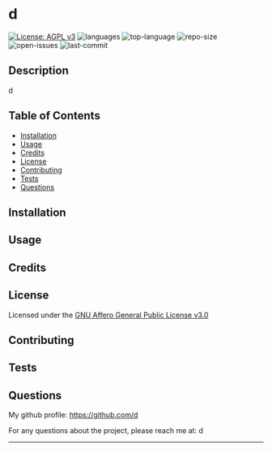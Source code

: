 # d

[![License: AGPL v3](https://img.shields.io/badge/License-AGPL%20v3-blue.svg)](https://www.gnu.org/licenses/agpl-3.0)
![languages](https://img.shields.io/github/languages/count/d/d)
![top-language](https://img.shields.io/github/languages/top/d/d)
![repo-size](https://img.shields.io/github/repo-size/d/d)
![open-issues](https://img.shields.io/github/issues-raw/d/d)
![last-commit](https://img.shields.io/github/last-commit/d/d)

## Description

d

## Table of Contents

* [Installation](#installation)
* [Usage](#usage)
* [Credits](#credits)
* [License](#license)
* [Contributing](#contributing)
* [Tests](#tests)
* [Questions](#questions)

## Installation



## Usage 



## Credits



## License

Licensed under the [GNU Affero General Public License v3.0](https://choosealicense.com/licenses/agpl-3.0/)

## Contributing



## Tests



## Questions

My github profile: https://github.com/d

For any questions about the project, please reach me at: d    

---